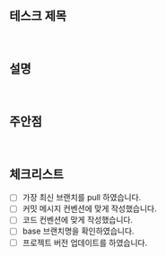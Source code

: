 <!--
  제목은 `[(키워드)] (작업한 내용)` 로 작성해 주세요
  키워드 예시: 커밋 컨벤션 제목(Feat/Fix/Docs...)으로 작성
-->

## 테스크 제목

<!--
  Task 제목 (노션 테스크카드 링크연결)
-->

<br>

## 설명

<!--
  PR 내용에 대해 간략한 설명
  작업 내용
  UI가 변경되었다면 사진이나 Gif를 추가해 주세요.
-->

<br>

## 주안점

<!--
  (Optional)
  리뷰 시에 유심히 봐주었으면 하는 부분을 설명합니다.
-->

<br>

## 체크리스트

- [ ] 가장 최신 브랜치를 pull 하였습니다.
- [ ] 커밋 메시지 컨벤션에 맞게 작성했습니다.
- [ ] 코드 컨벤션에 맞게 작성했습니다.
- [ ] base 브랜치명을 확인하였습니다.
- [ ] 프로젝트 버전 업데이트를 하였습니다.
